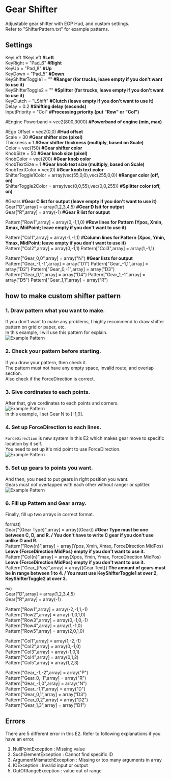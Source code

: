 # Gear Shifter
Adjustable gear shifter with EGP Hud, and custom settings.  
Refer to "ShifterPattern.txt" for example patterns.

## Settings
KeyLeft #KeyLeft                                      **#Left**  
KeyRight = "Pad_6"                                    **#Right**  
KeyUp = "Pad_8"                                       **#Up**  
KeyDown = "Pad_5"                                     **#Down**  
KeyShifterToggle1 = ""                                **#Ranger (for trucks, leave empty if you don't want to use it)**  
KeyShifterToggle2 = ""                                **#Splitter (for trucks, leave empty if you don't want to use it)**  
KeyClutch = "LShift"                                  **#Clutch (leave empty if you don't want to use it)**  
Delay = 0.2                                           **#Shifting delay (seconds)**  
InputPriority = "Col"                                 **#Processing priority (put "Row" or "Col")**  

#Engine
Powerband = vec2(800,3000)                            **#Powerband of engine (min, max)**  

#Egp
Offset = vec2(0,0)                                    **#Hud offset**  
Scale = 30                                            **#Gear shifter size (pixel)**  
Thickness = 1                                         **#Gear shifter thickness (multiply, based on Scale)**  
Color = vec(150)                                      **#Gear shifter color**  
KnobSize = 50                                         **#Gear knob size (pixel)**  
KnobColor = vec(200)                                  **#Gear knob color**  
KnobTextSize = 1                                      **#Gear knob text size (multiply, based on Scale)**  
KnobTextColor = vec(0)                                **#Gear knob text color**  
ShifterToggle1Color = array(vec(55,0,0),vec(255,0,0)) **#Ranger color (off, on)**  
ShifterToggle2Color = array(vec(0,0,55),vec(0,0,255)) **#Splitter color (off, on)**  

#Gears
                                                      **#Gear C list for output (leave empty if you don't want to use it)**  
Gear["D",array] = array(1,2,3,4,5)                    **#Gear D lsit for output**  
Gear["R",array] = array(-1)                           **#Gear R list for output**  

Pattern["Row1",array] = array(0,-1,1,0)               **#Row lines for Pattern (Ypos, Xmin, Xmax, MidPoint; leave empty if you don't want to use it)**  

Pattern["Col1",array] = array(-1,-1,1)                **#Column lines for Pattern (Xpos, Ymin, Ymax, MidPoint; leave empty if you don't want to use it)**  
Pattern["Col2",array] = array(0,-1,1)
Pattern["Col3",array] = array(1,-1,1)

Pattern["Gear_0,0",array] = array("N")                **#Gear lists for output**  
Pattern["Gear_-1,-1",array] = array("D1")
Pattern["Gear_-1,1",array] = array("D2")
Pattern["Gear_0,-1",array] = array("D3")
Pattern["Gear_0,1",array] = array("D4")
Pattern["Gear_1,-1",array] = array("D5")
Pattern["Gear_1,1",array] = array("R")

## how to make custom shifter pattern
### 1. Draw pattern what you want to make.
If you don't want to make any problems, I highly recommend to draw shifter pattern on grid or paper, etc.  
In this example, I will use this pattern for explain.  
![Example Pattern](/GearShifter/image/PatternEx01.png)
### 2. Check your pattern before starting.
If you draw your pattern, then check it.  
The pattern must not have any empty space, invalid route, and overlap section.  
Also check if the ForceDirection is correct.
### 3. Give cordinates to each points.
After that, give cordinates to each points and corners.  
![Example Pattern](/GearShifter/image/PatternEx02.png "Example pattern for explain.")  
In this example, I set Gear N to [-1,0].  
### 4. Set up ForceDirection to each lines.
`ForceDirection` is new system in this E2 which makes gear move to specific location by it self.  
You need to set up it's mid point to use ForceDirection.  
![Example Pattern](/GearShifter/image/PatternEx03.png "Example pattern for explain.")
### 5. Set up gears to points you want.
And then, you need to put gears in right position you want.  
Gears must not overlapped with each other without ranger or splitter.  
![Example Pattern](/GearShifter/image/PatternEx04.png "Example pattern for explain.")
### 6. Fill up Pattern and Gear array.
Finally, fill up two arrays in correct format.  

format)  
Gear["{Gear Type}",array] = array({Gear}) **#Gear Type must be one between C, D, and R. / You don't have to write C gear if you don't use unlike D and R.**  
Pattern["Row{n}",array] = array(Ypos, Xmin, Xmax, ForceDirection MidPos) **Leave {ForceDirection MidPos} empty if you don't want to use it.**  
Pattern["Col{n}",array] = array(Xpos, Ymin, Ymax, ForceDirection MidPos) **Leave {ForceDirection MidPos} empty if you don't want to use it.**  
Pattern["Gear_{Pos}",array] = array({Gear Text}) **The amount of gears must be in range between 1 to 4. / You must use KeyShifterToggle1 at over 2, KeyShifterToggle2 at over 3.**  

ex)  
Gear["D",array] = array(1,2,3,4,5)  
Gear["R",array] = array(-1)  

Pattern["Row1",array] = array(-2,-1,1,-1)  
Pattern["Row2",array] = array(-1,0,1,0)  
Pattern["Row3",array] = array(0,-1,0,-1)  
Pattern["Row4",array] = array(1,-1,0)  
Pattern["Row5",array] = array(2,0,1,0)  

Pattern["Col1",array] = array(1,-2,-1)  
Pattern["Col2",array] = array(0,-1,0)  
Pattern["Col3",array] = array(-1,0,1)  
Pattern["Col4",array] = array(0,1,2)  
Pattern["Col5",array] = array(1,2,3)  

Pattern["Gear_-1,-2",array] = array("P")  
Pattern["Gear_0,-1",array] = array("R")  
Pattern["Gear_-1,0",array] = array("N")  
Pattern["Gear_-1,1",array] = array("D")  
Pattern["Gear_0,1",array] = array("D3")  
Pattern["Gear_0,2",array] = array("D2")  
Pattern["Gear_1,3",array] = array("D1")  

## Errors
There are 5 different error in this E2. Refer to following explanations if you have an error.
1. NullPointException : Missing value
2. SuchElementException : Cannot find specific ID
3. ArgumentMismatchException : Missing or too many arguments in array
4. IOException : Invalid input or output
5. OutOfRangeException : value out of range
